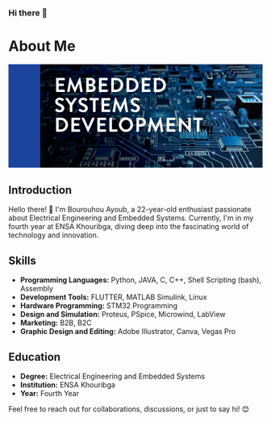 ### Hi there 👋

# About Me

![Cover Image](22_Large_Embedded_1.13.jpg)

## Introduction
Hello there! 👋 I'm Bourouhou Ayoub, a 22-year-old enthusiast passionate about Electrical Engineering and Embedded Systems. Currently, I'm in my fourth year at ENSA Khouribga, diving deep into the fascinating world of technology and innovation.

## Skills
- **Programming Languages:** Python, JAVA, C, C++, Shell Scripting (bash), Assembly
- **Development Tools:** FLUTTER, MATLAB Simulink, Linux
- **Hardware Programming:** STM32 Programming
- **Design and Simulation:** Proteus, PSpice, Microwind, LabView
- **Marketing:** B2B, B2C
- **Graphic Design and Editing:** Adobe Illustrator, Canva, Vegas Pro

## Education
- **Degree:** Electrical Engineering and Embedded Systems
- **Institution:** ENSA Khouribga
- **Year:** Fourth Year

Feel free to reach out for collaborations, discussions, or just to say hi! 😊

